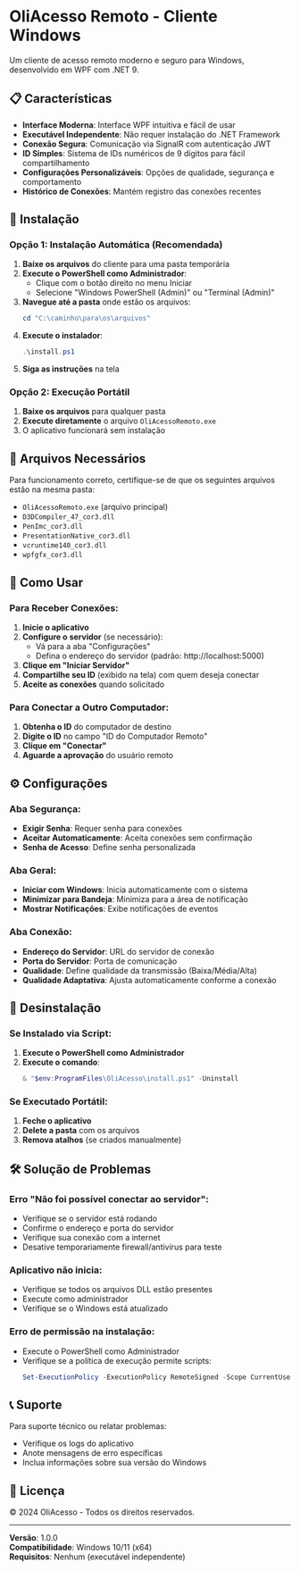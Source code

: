 # OliAcesso Remoto - Cliente Windows

Um cliente de acesso remoto moderno e seguro para Windows, desenvolvido em WPF com .NET 9.

## 📋 Características

- **Interface Moderna**: Interface WPF intuitiva e fácil de usar
- **Executável Independente**: Não requer instalação do .NET Framework
- **Conexão Segura**: Comunicação via SignalR com autenticação JWT
- **ID Simples**: Sistema de IDs numéricos de 9 dígitos para fácil compartilhamento
- **Configurações Personalizáveis**: Opções de qualidade, segurança e comportamento
- **Histórico de Conexões**: Mantém registro das conexões recentes

## 🚀 Instalação

### Opção 1: Instalação Automática (Recomendada)

1. **Baixe os arquivos** do cliente para uma pasta temporária
2. **Execute o PowerShell como Administrador**:
   - Clique com o botão direito no menu Iniciar
   - Selecione "Windows PowerShell (Admin)" ou "Terminal (Admin)"
3. **Navegue até a pasta** onde estão os arquivos:
   ```powershell
   cd "C:\caminho\para\os\arquivos"
   ```
4. **Execute o instalador**:
   ```powershell
   .\install.ps1
   ```
5. **Siga as instruções** na tela

### Opção 2: Execução Portátil

1. **Baixe os arquivos** para qualquer pasta
2. **Execute diretamente** o arquivo `OliAcessoRemoto.exe`
3. O aplicativo funcionará sem instalação

## 📁 Arquivos Necessários

Para funcionamento correto, certifique-se de que os seguintes arquivos estão na mesma pasta:

- `OliAcessoRemoto.exe` (arquivo principal)
- `D3DCompiler_47_cor3.dll`
- `PenImc_cor3.dll`
- `PresentationNative_cor3.dll`
- `vcruntime140_cor3.dll`
- `wpfgfx_cor3.dll`

## 🎯 Como Usar

### Para Receber Conexões:

1. **Inicie o aplicativo**
2. **Configure o servidor** (se necessário):
   - Vá para a aba "Configurações"
   - Defina o endereço do servidor (padrão: http://localhost:5000)
3. **Clique em "Iniciar Servidor"**
4. **Compartilhe seu ID** (exibido na tela) com quem deseja conectar
5. **Aceite as conexões** quando solicitado

### Para Conectar a Outro Computador:

1. **Obtenha o ID** do computador de destino
2. **Digite o ID** no campo "ID do Computador Remoto"
3. **Clique em "Conectar"**
4. **Aguarde a aprovação** do usuário remoto

## ⚙️ Configurações

### Aba Segurança:
- **Exigir Senha**: Requer senha para conexões
- **Aceitar Automaticamente**: Aceita conexões sem confirmação
- **Senha de Acesso**: Define senha personalizada

### Aba Geral:
- **Iniciar com Windows**: Inicia automaticamente com o sistema
- **Minimizar para Bandeja**: Minimiza para a área de notificação
- **Mostrar Notificações**: Exibe notificações de eventos

### Aba Conexão:
- **Endereço do Servidor**: URL do servidor de conexão
- **Porta do Servidor**: Porta de comunicação
- **Qualidade**: Define qualidade da transmissão (Baixa/Média/Alta)
- **Qualidade Adaptativa**: Ajusta automaticamente conforme a conexão

## 🔧 Desinstalação

### Se Instalado via Script:

1. **Execute o PowerShell como Administrador**
2. **Execute o comando**:
   ```powershell
   & "$env:ProgramFiles\OliAcesso\install.ps1" -Uninstall
   ```

### Se Executado Portátil:

1. **Feche o aplicativo**
2. **Delete a pasta** com os arquivos
3. **Remova atalhos** (se criados manualmente)

## 🛠️ Solução de Problemas

### Erro "Não foi possível conectar ao servidor":
- Verifique se o servidor está rodando
- Confirme o endereço e porta do servidor
- Verifique sua conexão com a internet
- Desative temporariamente firewall/antivírus para teste

### Aplicativo não inicia:
- Verifique se todos os arquivos DLL estão presentes
- Execute como administrador
- Verifique se o Windows está atualizado

### Erro de permissão na instalação:
- Execute o PowerShell como Administrador
- Verifique se a política de execução permite scripts:
  ```powershell
  Set-ExecutionPolicy -ExecutionPolicy RemoteSigned -Scope CurrentUser
  ```

## 📞 Suporte

Para suporte técnico ou relatar problemas:
- Verifique os logs do aplicativo
- Anote mensagens de erro específicas
- Inclua informações sobre sua versão do Windows

## 📄 Licença

© 2024 OliAcesso - Todos os direitos reservados.

---

**Versão**: 1.0.0  
**Compatibilidade**: Windows 10/11 (x64)  
**Requisitos**: Nenhum (executável independente)